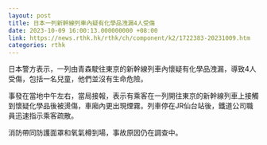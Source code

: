 ```yaml
---
layout: post
title: 日本一列新幹線列車內疑有化學品洩漏4人受傷
date: 2023-10-09 16:00:13.000000000 +08:00
link: https://news.rthk.hk/rthk/ch/component/k2/1722383-20231009.htm
categories: rthk
---
```


日本警方表示，一列由青森駛往東京的新幹線列車內懷疑有化學品洩漏，導致4人受傷，包括一名兒童，他們並沒有生命危險。

事發在當地中午左右，當局接報，表示有乘客在一列開往東京的新幹線列車上接觸到懷疑化學品後被燙傷，車廂內更出現煙霧。列車停在JR仙台站後，鐵道公司職員迅速指示乘客疏散。

消防帶同防護面罩和氧氣樽到場，事故原因仍在調查中。
